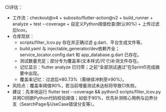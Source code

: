 CI评估：
- 工作流：checkout@v4 + subosito/flutter-action@v2 + build_runner + analyze + test --coverage + 自定义Python阈值检查(默认90%) + 上传过滤后lcov。
- 仓库现状：
  - scripts/filter_lcov.py 存在并正确过滤 g.dart、平台生成文件等。
  - build.yaml 与 injectable_generator/dev依赖齐全；service_locator.config.dart 和 app_database.g.dart 已存在。
  - 测试数量充足；部分专为覆盖率(文本样式/尺寸)补测文件存在。
  - 记忆显示：flutter analyze 已归零；之前“全部测试通过”在Sprint5完成摘要中出现。
  - 覆盖率记忆：过滤后≈80.73%（需继续冲刺至≥90%）。
- 风险点：覆盖率阈值90%，若当前增量测试未达标将导致CI失败。
- 建议：先本地运行 flutter test --coverage && python3 scripts/filter_lcov.py 并用CI同款Python代码校验阈值；如低于90%，优先补测核心用例与边界分支（SearchPage与UseCase错误分支等）。
